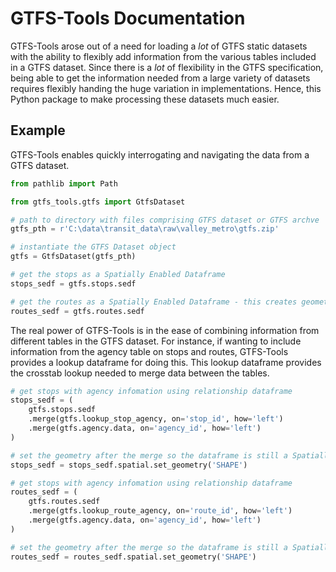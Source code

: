 # GTFS-Tools Documentation

GTFS-Tools arose out of a need for loading a *lot* of GTFS static datasets with the ability to flexibly add information
from the various tables included in a GTFS dataset. Since there is a *lot* of flexibility in the GTFS specification,
being able to get the information needed from a large variety of datasets requires flexibly handing the huge
variation in implementations. Hence, this Python package to make processing these datasets much easier.

## Example

GTFS-Tools enables quickly interrogating and navigating the data from a GTFS dataset.

```python
from pathlib import Path

from gtfs_tools.gtfs import GtfsDataset

# path to directory with files comprising GTFS dataset or GTFS archve
gtfs_pth = r'C:\data\transit_data\raw\valley_metro\gtfs.zip'

# instantiate the GTFS Dataset object
gtfs = GtfsDataset(gtfs_pth)

# get the stops as a Spatially Enabled Dataframe
stops_sedf = gtfs.stops.sedf

# get the routes as a Spatially Enabled Dataframe - this creates geometry from shapes -> trips -> routes
routes_sedf = gtfs.routes.sedf
```

The real power of GTFS-Tools is in the ease of combining information from different tables in the GTFS
dataset. For instance, if wanting to include information from the agency table on stops and routes, 
GTFS-Tools provides a lookup dataframe for doing this. This lookup dataframe provides the crosstab
lookup needed to merge data between the tables.

```python
# get stops with agency infomation using relationship dataframe
stops_sedf = (
    gtfs.stops.sedf
    .merge(gtfs.lookup_stop_agency, on='stop_id', how='left')
    .merge(gtfs.agency.data, on='agency_id', how='left')
)

# set the geometry after the merge so the dataframe is still a Spatially Enabled Dataframe
stops_sedf = stops_sedf.spatial.set_geometry('SHAPE')

# get stops with agency infomation using relationship dataframe
routes_sedf = (
    gtfs.routes.sedf
    .merge(gtfs.lookup_route_agency, on='route_id', how='left')
    .merge(gtfs.agency.data, on='agency_id', how='left')
)

# set the geometry after the merge so the dataframe is still a Spatially Enabled Dataframe
routes_sedf = routes_sedf.spatial.set_geometry('SHAPE')
```